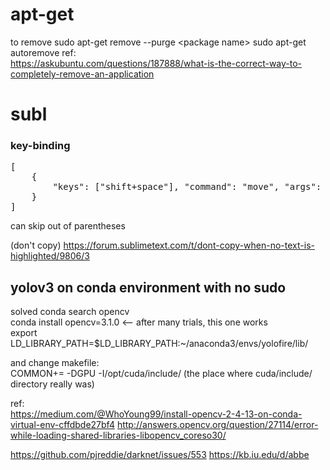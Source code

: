 # apt-get

to remove
sudo apt-get remove --purge \<package name\>
sudo apt-get autoremove
ref:  
https://askubuntu.com/questions/187888/what-is-the-correct-way-to-completely-remove-an-application

# subl

### key-binding
<pre>
[
	{
		"keys": ["shift+space"], "command": "move", "args": {"by": "characters", "forward": true}
	}
]
</pre>
can skip out of parentheses

(don't copy)
https://forum.sublimetext.com/t/dont-copy-when-no-text-is-highlighted/9806/3


## yolov3 on conda environment with no sudo
solved
conda search opencv   
conda install opencv=3.1.0 <-- after many trials, this one works  
export LD_LIBRARY_PATH=$LD_LIBRARY_PATH:~/anaconda3/envs/yolofire/lib/

and change makefile:  
COMMON+= -DGPU -I/opt/cuda/include/ (the place where cuda/include/ directory really was)


ref:  
https://medium.com/@WhoYoung99/install-opencv-2-4-13-on-conda-virtual-env-cffdbde27bf4
http://answers.opencv.org/question/27114/error-while-loading-shared-libraries-libopencv_coreso30/

https://github.com/pjreddie/darknet/issues/553
https://kb.iu.edu/d/abbe
